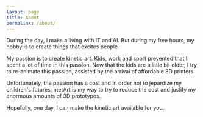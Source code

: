 ```yaml
---
layout: page
title: About
permalink: /about/
---
```


During the day, I make a living with IT and AI. But during my free hours, my hobby is to create things that excites people.

My passion is to create kinetic art. Kids, work and sport prevented that I spent a lot of time in this passion. 
Now that the kids are a little bit older, I try to re-animate this passion, assisted by the arrival of affordable 3D printers.

Unfortunately, the passion has a cost and in order not to jepardize my children's futures, metArt is my way to try to reduce the cost and justify my enormous amounts of 3D prototypes.

Hopefully, one day, I can make the kinetic art available for you.


